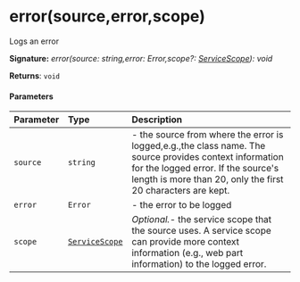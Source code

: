 # error(source,error,scope)

Logs an error

**Signature:** _error(source: string,error: Error,scope?: [ServiceScope](../sp-client-base/servicescope.md)): void_

**Returns**: `void`



#### Parameters


| Parameter	   | Type    | Description |
|:-------------|:---------------|:------------|
| `source`    | `string` | - the source from where the error is logged,e.g.,the class name.  The source provides context information for the logged error.  If the source's length is more than 20, only the first 20 characters are kept. |
| `error`    | `Error` | - the error to be logged |
| `scope`    | [`ServiceScope`](../sp-client-base/servicescope.md) | _Optional._- the service scope that the source uses. A service scope can provide  more context information (e.g., web part information) to the logged error. |

